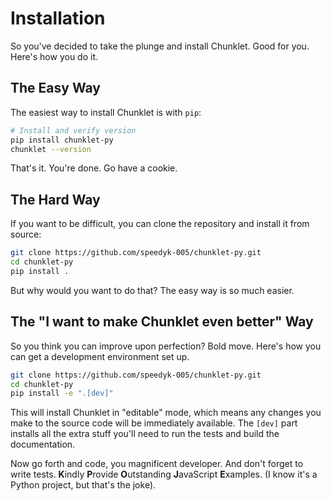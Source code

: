 # Installation

So you've decided to take the plunge and install Chunklet. Good for you. Here's how you do it.

## The Easy Way

The easiest way to install Chunklet is with `pip`:

```bash
# Install and verify version
pip install chunklet-py
chunklet --version
```

That's it. You're done. Go have a cookie.

## The Hard Way

If you want to be difficult, you can clone the repository and install it from source:

```bash
git clone https://github.com/speedyk-005/chunklet-py.git
cd chunklet-py
pip install .
```

But why would you want to do that? The easy way is so much easier.

## The "I want to make Chunklet even better" Way

So you think you can improve upon perfection? Bold move. Here's how you can get a development environment set up.

```bash
git clone https://github.com/speedyk-005/chunklet-py.git
cd chunklet-py
pip install -e ".[dev]"
```

This will install Chunklet in "editable" mode, which means any changes you make to the source code will be immediately available. The `[dev]` part installs all the extra stuff you'll need to run the tests and build the documentation.

Now go forth and code, you magnificent developer. And don't forget to write tests. **K**indly **P**rovide **O**utstanding **J**avaScript **E**xamples. (I know it's a Python project, but that's the joke).
